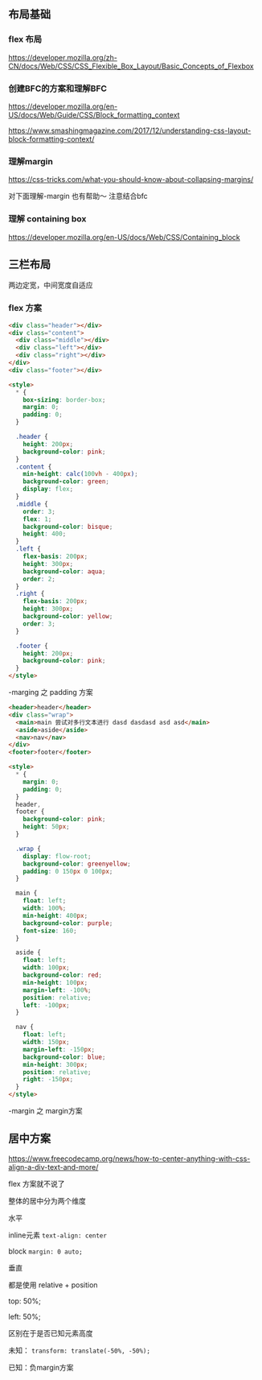 ## 布局基础

### flex 布局

https://developer.mozilla.org/zh-CN/docs/Web/CSS/CSS_Flexible_Box_Layout/Basic_Concepts_of_Flexbox



### 创建BFC的方案和理解BFC

https://developer.mozilla.org/en-US/docs/Web/Guide/CSS/Block_formatting_context

https://www.smashingmagazine.com/2017/12/understanding-css-layout-block-formatting-context/



### 理解margin

https://css-tricks.com/what-you-should-know-about-collapsing-margins/

对下面理解-margin 也有帮助～ 注意结合bfc



### 理解 containing box

https://developer.mozilla.org/en-US/docs/Web/CSS/Containing_block



## 三栏布局

两边定宽，中间宽度自适应

### flex 方案

```html
<div class="header"></div>
<div class="content">
  <div class="middle"></div>
  <div class="left"></div>
  <div class="right"></div>
</div>
<div class="footer"></div>

<style>
  * {
    box-sizing: border-box;
    margin: 0;
    padding: 0;
  }

  .header {
    height: 200px;
    background-color: pink;
  }
  .content {
    min-height: calc(100vh - 400px);
    background-color: green;
    display: flex;
  }
  .middle {
    order: 3;
    flex: 1;
    background-color: bisque;
    height: 400;
  }
  .left {
    flex-basis: 200px;
    height: 300px;
    background-color: aqua;
    order: 2;
  }
  .right {
    flex-basis: 200px;
    height: 300px;
    background-color: yellow;
    order: 3;
  }

  .footer {
    height: 200px;
    background-color: pink;
  }
</style>

```

-marging 之 padding 方案

```html
<header>header</header>
<div class="wrap">
  <main>main 尝试对多行文本进行 dasd dasdasd asd asd</main>
  <aside>aside</aside>
  <nav>nav</nav>
</div>
<footer>footer</footer>

<style>
  * {
    margin: 0;
    padding: 0;
  }
  header,
  footer {
    background-color: pink;
    height: 50px;
  }

  .wrap {
    display: flow-root;
    background-color: greenyellow;
    padding: 0 150px 0 100px;
  }

  main {
    float: left;
    width: 100%;
    min-height: 400px;
    background-color: purple;
    font-size: 160;
  }

  aside {
    float: left;
    width: 100px;
    background-color: red;
    min-height: 100px;
    margin-left: -100%;
    position: relative;
    left: -100px;
  }

  nav {
    float: left;
    width: 150px;
    margin-left: -150px;
    background-color: blue;
    min-height: 300px;
    position: relative;
    right: -150px;
  }
</style>
```

-margin 之 margin方案



## 居中方案

https://www.freecodecamp.org/news/how-to-center-anything-with-css-align-a-div-text-and-more/



flex 方案就不说了



整体的居中分为两个维度

水平

inline元素 `text-align: center`

block `margin: 0 auto;`

垂直

都是使用 relative + position



top: 50%;

left: 50%;



区别在于是否已知元素高度

未知： `transform: translate(-50%, -50%);`

已知：负margin方案